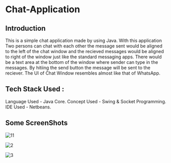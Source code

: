 # Chat-Application
## Introduction 
This is a simple chat application made by using Java. With this application 
Two persons can chat with each other the message sent would be aligned to 
the left of the chat window and the recieved messages would be aligned to 
right of the window just like the standard messaging apps. There would be 
a text area at the bottom of the window where sender can type in the 
messages. By hitiing the send button the message will be sent to the reciever.
The UI of Chat Window resembles almost like that of WhatsApp.

## Tech Stack Used :
Language Used -  Java Core.
Concept Used - Swing & Socket Programming.
IDE Used - Netbeans.

## Some ScreenShots

![11](https://user-images.githubusercontent.com/43448914/107688574-cd191280-6ccd-11eb-905f-79e83dabd50e.png)


![2](https://user-images.githubusercontent.com/43448914/107688536-c2f71400-6ccd-11eb-958b-ccaf145bdf8b.png)


![3](https://user-images.githubusercontent.com/43448914/107688580-ce4a3f80-6ccd-11eb-94f8-6d811b6876c0.png)
